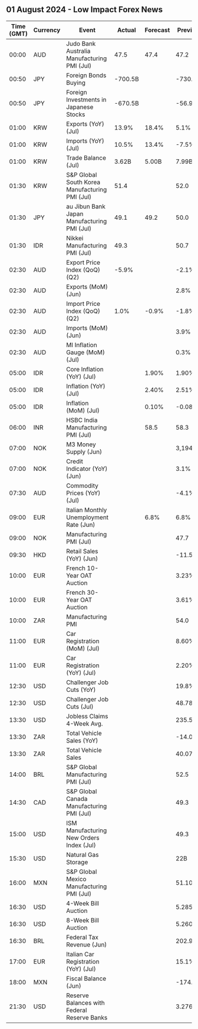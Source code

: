 ## 01 August 2024 - Low Impact Forex News

| Time (GMT) | Currency | Event | Actual | Forecast | Previous |
|------|----------|-------|--------|----------|----------|
| 00:00 | AUD | Judo Bank Australia Manufacturing PMI (Jul) | 47.5 | 47.4 | 47.2 |
| 00:50 | JPY | Foreign Bonds Buying | -700.5B |  | -730.7B |
| 00:50 | JPY | Foreign Investments in Japanese Stocks | -670.5B |  | -56.9B |
| 01:00 | KRW | Exports (YoY) (Jul) | 13.9% | 18.4% | 5.1% |
| 01:00 | KRW | Imports (YoY) (Jul) | 10.5% | 13.4% | -7.5% |
| 01:00 | KRW | Trade Balance (Jul) | 3.62B | 5.00B | 7.99B |
| 01:30 | KRW | S&P Global South Korea Manufacturing PMI (Jul) | 51.4 |  | 52.0 |
| 01:30 | JPY | au Jibun Bank Japan Manufacturing PMI (Jul) | 49.1 | 49.2 | 50.0 |
| 01:30 | IDR | Nikkei Manufacturing PMI (Jul) | 49.3 |  | 50.7 |
| 02:30 | AUD | Export Price Index (QoQ) (Q2) | -5.9% |  | -2.1% |
| 02:30 | AUD | Exports (MoM) (Jun) |  |  | 2.8% |
| 02:30 | AUD | Import Price Index (QoQ) (Q2) | 1.0% | -0.9% | -1.8% |
| 02:30 | AUD | Imports (MoM) (Jun) |  |  | 3.9% |
| 02:30 | AUD | MI Inflation Gauge (MoM) (Jul) |  |  | 0.3% |
| 05:00 | IDR | Core Inflation (YoY) (Jul) |  | 1.90% | 1.90% |
| 05:00 | IDR | Inflation (YoY) (Jul) |  | 2.40% | 2.51% |
| 05:00 | IDR | Inflation (MoM) (Jul) |  | 0.10% | -0.08% |
| 06:00 | INR | HSBC India Manufacturing PMI (Jul) |  | 58.5 | 58.3 |
| 07:00 | NOK | M3 Money Supply (Jun) |  |  | 3,194.3B |
| 07:00 | NOK | Credit Indicator (YoY) (Jun) |  |  | 3.1% |
| 07:30 | AUD | Commodity Prices (YoY) (Jul) |  |  | -4.1% |
| 09:00 | EUR | Italian Monthly Unemployment Rate (Jun) |  | 6.8% | 6.8% |
| 09:00 | NOK | Manufacturing PMI (Jul) |  |  | 47.7 |
| 09:30 | HKD | Retail Sales (YoY) (Jun) |  |  | -11.5% |
| 10:00 | EUR | French 10-Year OAT Auction |  |  | 3.23% |
| 10:00 | EUR | French 30-Year OAT Auction |  |  | 3.61% |
| 10:00 | ZAR | Manufacturing PMI |  |  | 54.0 |
| 11:00 | EUR | Car Registration (MoM) (Jul) |  |  | 8.60% |
| 11:00 | EUR | Car Registration (YoY) (Jul) |  |  | 2.20% |
| 12:30 | USD | Challenger Job Cuts (YoY) |  |  | 19.8% |
| 12:30 | USD | Challenger Job Cuts (Jul) |  |  | 48.786K |
| 13:30 | USD | Jobless Claims 4-Week Avg. |  |  | 235.50K |
| 13:30 | ZAR | Total Vehicle Sales (YoY) |  |  | -14.00% |
| 13:30 | ZAR | Total Vehicle Sales |  |  | 40.07K |
| 14:00 | BRL | S&P Global Manufacturing PMI (Jul) |  |  | 52.5 |
| 14:30 | CAD | S&P Global Canada Manufacturing PMI (Jul) |  |  | 49.3 |
| 15:00 | USD | ISM Manufacturing New Orders Index (Jul) |  |  | 49.3 |
| 15:30 | USD | Natural Gas Storage |  |  | 22B |
| 16:00 | MXN | S&P Global Mexico Manufacturing PMI (Jul) |  |  | 51.10 |
| 16:30 | USD | 4-Week Bill Auction |  |  | 5.285% |
| 16:30 | USD | 8-Week Bill Auction |  |  | 5.260% |
| 16:30 | BRL | Federal Tax Revenue (Jun) |  |  | 202.90B |
| 17:00 | EUR | Italian Car Registration (YoY) (Jul) |  |  | 15.1% |
| 18:00 | MXN | Fiscal Balance (Jun) |  |  | -174.07B |
| 21:30 | USD | Reserve Balances with Federal Reserve Banks |  |  | 3.276T |
